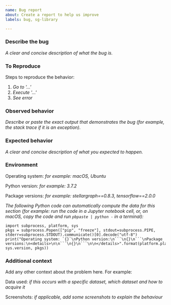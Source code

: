 ```yaml
---
name: Bug report
about: Create a report to help us improve
labels: bug, sg-library

---
```


### Describe the bug

*A clear and concise description of what the bug is.*

### To Reproduce

Steps to reproduce the behavior:

1. *Go to '...'*
2. *Execute '...'*
3. *See error*

### Observed behavior

*Describe or paste the exact output that demonstrates the bug (for example, the stack trace if it is an exception).*

### Expected behavior

*A clear and concise description of what you expected to happen.*

### Environment

Operating system: *for example: macOS, Ubuntu*

Python version: *for example: 3.7.2*

Package versions: *for example: stellargraph==0.8.3, tensorflow==2.0.0*

*The following Python code can automatically compute the data for this section (for example: run the code in a Jupyter notebook cell, or, on macOS, copy the code and run `pbpaste | python -` in a terminal):*
~~~
import subprocess, platform, sys
pkgs = subprocess.Popen(["pip", "freeze"], stdout=subprocess.PIPE, stderr=subprocess.STDOUT).communicate()[0].decode("utf-8")
print("Operating system: `{}`\nPython version:\n```\n{}\n```\nPackage versions:\n<details>\n\n```\n{}\n```\n\n</details>".format(platform.platform(), sys.version, pkgs))
~~~

### Additional context

Add any other context about the problem here. For example:

Data used: *if this occurs with a specific dataset, which dataset and how to acquire it*

Screenshots: *if applicable, add some screenshots to explain the behaviour*
